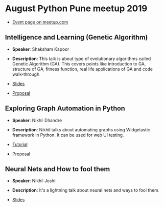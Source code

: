 # August Python Pune meetup 2019
  * [Event page on meetup.com](https://www.meetup.com/PythonPune/events/263413078/)

## Intelligence and Learning (Genetic Algorithm)
  * **Speaker**: Shaksham Kapoor
  * **Description**: This talk is about type of evolutionary
    algorithms called Genetic Algorithm (GA). This covers points like
    introduction to GA, structure of GA, fitness function, real life
    applications of GA and code walk-through.

  * [Slides](https://github.com/pythonpune/meetup-talks/files/3491013/Genetic_Prog.pdf)
  * [Proposal](https://github.com/pythonpune/meetup-talks/issues/32)

## Exploring Graph Automation in Python
  * **Speaker**: Nikhil Dhandre
  * **Description**: Nikhil talks about automating graphs using
    Widgetastic framework in Python. It can be used for web UI testing.

  * [Tutorial](https://github.com/digitronik/tutorial_widgetastic)
  * [Proposal](https://github.com/pythonpune/meetup-talks/issues/25)

## Neural Nets and How to fool them
  * **Speaker**: Nikhil Joshi
  * **Description**: It's a lightning talk about neural nets and ways
    to fool them.

  * [Slides](https://drive.google.com/open?id=0B4wcNP2r35CRSHNDVWl4WnJxUU9CMUkyWTJYVjVpQUxrcE1Z)
